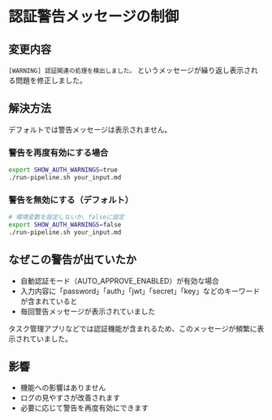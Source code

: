 # 認証警告メッセージの制御

## 変更内容

`[WARNING] 認証関連の処理を検出しました。` というメッセージが繰り返し表示される問題を修正しました。

## 解決方法

デフォルトでは警告メッセージは表示されません。

### 警告を再度有効にする場合

```bash
export SHOW_AUTH_WARNINGS=true
./run-pipeline.sh your_input.md
```

### 警告を無効にする（デフォルト）

```bash
# 環境変数を設定しないか、falseに設定
export SHOW_AUTH_WARNINGS=false
./run-pipeline.sh your_input.md
```

## なぜこの警告が出ていたか

- 自動認証モード（AUTO_APPROVE_ENABLED）が有効な場合
- 入力内容に「password」「auth」「jwt」「secret」「key」などのキーワードが含まれていると
- 毎回警告メッセージが表示されていました

タスク管理アプリなどでは認証機能が含まれるため、このメッセージが頻繁に表示されていました。

## 影響

- 機能への影響はありません
- ログの見やすさが改善されます
- 必要に応じて警告を再度有効にできます
